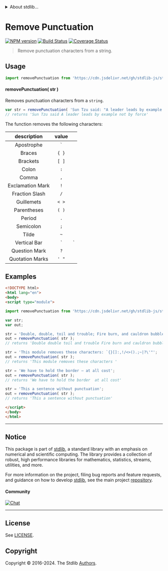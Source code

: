 <!--

@license Apache-2.0

Copyright (c) 2018 The Stdlib Authors.

Licensed under the Apache License, Version 2.0 (the "License");
you may not use this file except in compliance with the License.
You may obtain a copy of the License at

   http://www.apache.org/licenses/LICENSE-2.0

Unless required by applicable law or agreed to in writing, software
distributed under the License is distributed on an "AS IS" BASIS,
WITHOUT WARRANTIES OR CONDITIONS OF ANY KIND, either express or implied.
See the License for the specific language governing permissions and
limitations under the License.

-->


<details>
  <summary>
    About stdlib...
  </summary>
  <p>We believe in a future in which the web is a preferred environment for numerical computation. To help realize this future, we've built stdlib. stdlib is a standard library, with an emphasis on numerical and scientific computation, written in JavaScript (and C) for execution in browsers and in Node.js.</p>
  <p>The library is fully decomposable, being architected in such a way that you can swap out and mix and match APIs and functionality to cater to your exact preferences and use cases.</p>
  <p>When you use stdlib, you can be absolutely certain that you are using the most thorough, rigorous, well-written, studied, documented, tested, measured, and high-quality code out there.</p>
  <p>To join us in bringing numerical computing to the web, get started by checking us out on <a href="https://github.com/stdlib-js/stdlib">GitHub</a>, and please consider <a href="https://opencollective.com/stdlib">financially supporting stdlib</a>. We greatly appreciate your continued support!</p>
</details>

# Remove Punctuation

[![NPM version][npm-image]][npm-url] [![Build Status][test-image]][test-url] [![Coverage Status][coverage-image]][coverage-url] <!-- [![dependencies][dependencies-image]][dependencies-url] -->

> Remove punctuation characters from a string.

<section class="intro">

</section>

<!-- /.intro -->



<section class="usage">

## Usage

```javascript
import removePunctuation from 'https://cdn.jsdelivr.net/gh/stdlib-js/string-remove-punctuation@esm/index.mjs';
```

#### removePunctuation( str )

Removes punctuation characters from a `string`.

```javascript
var str = removePunctuation( 'Sun Tzu said: "A leader leads by example not by force."' );
// returns 'Sun Tzu said A leader leads by example not by force'
```

The function removes the following characters:

|    description   |  value  |     |
| :--------------: | :-----: | --- |
|    Apostrophe    | `` ` `` |     |
|      Braces      |  `{ }`  |     |
|     Brackets     |  `[ ]`  |     |
|       Colon      |   `:`   |     |
|       Comma      |   `,`   |     |
| Exclamation Mark |   `!`   |     |
|  Fraction Slash  |   `/`   |     |
|    Guillemets    |  `< >`  |     |
|    Parentheses   |  `( )`  |     |
|      Period      |   `.`   |     |
|     Semicolon    |   `;`   |     |
|       Tilde      |   `~`   |     |
|   Vertical Bar   |    \`   | \`  |
|   Question Mark  |   `?`   |     |
|  Quotation Marks |  `' "`  |     |

</section>

<!-- /.usage -->

<section class="examples">

## Examples

<!-- eslint no-undef: "error" -->

```html
<!DOCTYPE html>
<html lang="en">
<body>
<script type="module">

import removePunctuation from 'https://cdn.jsdelivr.net/gh/stdlib-js/string-remove-punctuation@esm/index.mjs';

var str;
var out;

str = 'Double, double, toil and trouble; Fire burn, and cauldron bubble!';
out = removePunctuation( str );
// returns 'Double double toil and trouble Fire burn and cauldron bubble'

str = 'This module removes these characters: `{}[]:,!/<>().;~|?\'"';
out = removePunctuation( str );
// returns 'This module removes these characters '

str = 'We have to hold the border – at all cost';
out = removePunctuation( str );
// returns 'We have to hold the border  at all cost'

str = 'This a sentence without punctuation';
out = removePunctuation( str );
// returns 'This a sentence without punctuation'

</script>
</body>
</html>
```

</section>

<!-- /.examples -->



<!-- Section for related `stdlib` packages. Do not manually edit this section, as it is automatically populated. -->

<section class="related">

</section>

<!-- /.related -->

<!-- Section for all links. Make sure to keep an empty line after the `section` element and another before the `/section` close. -->


<section class="main-repo" >

* * *

## Notice

This package is part of [stdlib][stdlib], a standard library with an emphasis on numerical and scientific computing. The library provides a collection of robust, high performance libraries for mathematics, statistics, streams, utilities, and more.

For more information on the project, filing bug reports and feature requests, and guidance on how to develop [stdlib][stdlib], see the main project [repository][stdlib].

#### Community

[![Chat][chat-image]][chat-url]

---

## License

See [LICENSE][stdlib-license].


## Copyright

Copyright &copy; 2016-2024. The Stdlib [Authors][stdlib-authors].

</section>

<!-- /.stdlib -->

<!-- Section for all links. Make sure to keep an empty line after the `section` element and another before the `/section` close. -->

<section class="links">

[npm-image]: http://img.shields.io/npm/v/@stdlib/string-remove-punctuation.svg
[npm-url]: https://npmjs.org/package/@stdlib/string-remove-punctuation

[test-image]: https://github.com/stdlib-js/string-remove-punctuation/actions/workflows/test.yml/badge.svg?branch=main
[test-url]: https://github.com/stdlib-js/string-remove-punctuation/actions/workflows/test.yml?query=branch:main

[coverage-image]: https://img.shields.io/codecov/c/github/stdlib-js/string-remove-punctuation/main.svg
[coverage-url]: https://codecov.io/github/stdlib-js/string-remove-punctuation?branch=main

<!--

[dependencies-image]: https://img.shields.io/david/stdlib-js/string-remove-punctuation.svg
[dependencies-url]: https://david-dm.org/stdlib-js/string-remove-punctuation/main

-->

[chat-image]: https://img.shields.io/gitter/room/stdlib-js/stdlib.svg
[chat-url]: https://app.gitter.im/#/room/#stdlib-js_stdlib:gitter.im

[stdlib]: https://github.com/stdlib-js/stdlib

[stdlib-authors]: https://github.com/stdlib-js/stdlib/graphs/contributors

[cli-section]: https://github.com/stdlib-js/string-remove-punctuation#cli
[cli-url]: https://github.com/stdlib-js/string-remove-punctuation/tree/cli
[@stdlib/string-remove-punctuation]: https://github.com/stdlib-js/string-remove-punctuation/tree/main

[umd]: https://github.com/umdjs/umd
[es-module]: https://developer.mozilla.org/en-US/docs/Web/JavaScript/Guide/Modules

[deno-url]: https://github.com/stdlib-js/string-remove-punctuation/tree/deno
[umd-url]: https://github.com/stdlib-js/string-remove-punctuation/tree/umd
[esm-url]: https://github.com/stdlib-js/string-remove-punctuation/tree/esm
[branches-url]: https://github.com/stdlib-js/string-remove-punctuation/blob/main/branches.md

[stdlib-license]: https://raw.githubusercontent.com/stdlib-js/string-remove-punctuation/main/LICENSE

[standard-streams]: https://en.wikipedia.org/wiki/Standard_streams

</section>

<!-- /.links -->
